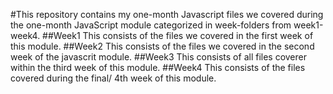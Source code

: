#This repository contains my one-month Javascript files we covered during the one-month JavaScript module categorized in week-folders from week1-week4.
##Week1
This consists of the files we covered in the first week of this module.
##Week2
This consists of the files we covered in the second week of the javascrit module.
##Week3
This consists of all files coverer within the third week of this module.
##Week4
This consists of the files covered during the final/ 4th week of this module.

